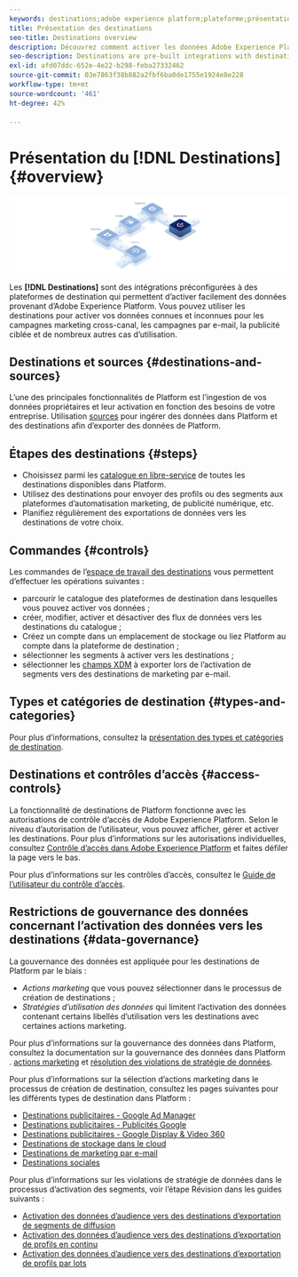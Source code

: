 ```yaml
---
keywords: destinations;adobe experience platform;plateforme;présentation des destinations;activer les données;activer;activer
title: Présentation des destinations
seo-title: Destinations overview
description: Découvrez comment activer les données Adobe Experience Platform vers des destinations pour les campagnes marketing cross-canal, les e-mails, la publicité ciblée, etc.
seo-description: Destinations are pre-built integrations with destination platforms that allow for the seamless activation of data from Adobe Experience Platform. You can use Destinations in the Adobe Experience Platform to activate your known and unknown data for cross-channel marketing campaigns, email campaigns, targeted advertising, and many other use cases.
exl-id: afd07ddc-652e-4e22-b298-feba27332462
source-git-commit: 03e7863f38b882a2fbf6ba0de1755e1924e8e228
workflow-type: tm+mt
source-wordcount: '461'
ht-degree: 42%

---
```


# Présentation du [!DNL Destinations] {#overview}

![Bannière de présentation des destinations](./assets/overview/destinations-overview-banner.png)

Les **[!DNL Destinations]** sont des intégrations préconfigurées à des plateformes de destination qui permettent d’activer facilement des données provenant d’Adobe Experience Platform. Vous pouvez utiliser les destinations pour activer vos données connues et inconnues pour les campagnes marketing cross-canal, les campagnes par e-mail, la publicité ciblée et de nombreux autres cas d’utilisation.

## Destinations et sources {#destinations-and-sources}

L’une des principales fonctionnalités de Platform est l’ingestion de vos données propriétaires et leur activation en fonction des besoins de votre entreprise. Utilisation [sources](../sources/home.md) pour ingérer des données dans Platform et des destinations afin d’exporter des données de Platform.

## Étapes des destinations {#steps}

* Choisissez parmi les [catalogue en libre-service](./catalog/overview.md) de toutes les destinations disponibles dans Platform.
* Utilisez des destinations pour envoyer des profils ou des segments aux plateformes d’automatisation marketing, de publicité numérique, etc.
* Planifiez régulièrement des exportations de données vers les destinations de votre choix.

## Commandes {#controls}

Les commandes de l’[espace de travail des destinations](./ui/destinations-workspace.md) vous permettent d’effectuer les opérations suivantes :

* parcourir le catalogue des plateformes de destination dans lesquelles vous pouvez activer vos données ;
* créer, modifier, activer et désactiver des flux de données vers les destinations du catalogue ;
* Créez un compte dans un emplacement de stockage ou liez Platform au compte dans la plateforme de destination ;
* sélectionner les segments à activer vers les destinations ;
* sélectionner les [champs XDM](../xdm/home.md) à exporter lors de l’activation de segments vers des destinations de marketing par e-mail.

## Types et catégories de destination {#types-and-categories}

Pour plus d’informations, consultez la [présentation des types et catégories de destination](./destination-types.md).

## Destinations et contrôles d’accès {#access-controls}

La fonctionnalité de destinations de Platform fonctionne avec les autorisations de contrôle d’accès de Adobe Experience Platform. Selon le niveau d’autorisation de l’utilisateur, vous pouvez afficher, gérer et activer les destinations. Pour plus d’informations sur les autorisations individuelles, consultez [Contrôle d’accès dans Adobe Experience Platform](../access-control/home.md) et faites défiler la page vers le bas.

Pour plus d’informations sur les contrôles d’accès, consultez le [Guide de l’utilisateur du contrôle d’accès](../access-control/ui/overview.md).

## Restrictions de gouvernance des données concernant l’activation des données vers les destinations {#data-governance}

La gouvernance des données est appliquée pour les destinations de Platform par le biais :

* *Actions marketing* que vous pouvez sélectionner dans le processus de création de destinations ;
* *Stratégies d’utilisation des données* qui limitent l’activation des données contenant certains libellés d’utilisation vers les destinations avec certaines actions marketing.

Pour plus d’informations sur la gouvernance des données dans Platform, consultez la documentation sur la gouvernance des données dans Platform . [actions marketing](../data-governance/policies/overview.md) et [résolution des violations de stratégie de données](../data-governance/enforcement/auto-enforcement.md).

Pour plus d’informations sur la sélection d’actions marketing dans le processus de création de destination, consultez les pages suivantes pour les différents types de destination dans Platform :

* [Destinations publicitaires - Google Ad Manager ](./catalog/advertising/google-ad-manager.md)
* [Destinations publicitaires - Publicités Google](./catalog/advertising/google-ads-destination.md)
* [Destinations publicitaires - Google Display &amp; Video 360 ](./catalog/advertising/google-dv360.md)
* [Destinations de stockage dans le cloud](./catalog/cloud-storage/overview.md)
* [Destinations de marketing par e-mail ](./catalog/email-marketing/overview.md)
* [Destinations sociales](./catalog/social/overview.md)

Pour plus d’informations sur les violations de stratégie de données dans le processus d’activation des segments, voir l’étape Révision dans les guides suivants :

* [Activation des données d’audience vers des destinations d’exportation de segments de diffusion](./ui/activate-segment-streaming-destinations.md#review)
* [Activation des données d’audience vers des destinations d’exportation de profils en continu](./ui/activate-streaming-profile-destinations.md#review)
* [Activation des données d’audience vers des destinations d’exportation de profils par lots](./ui/activate-batch-profile-destinations.md#review)
